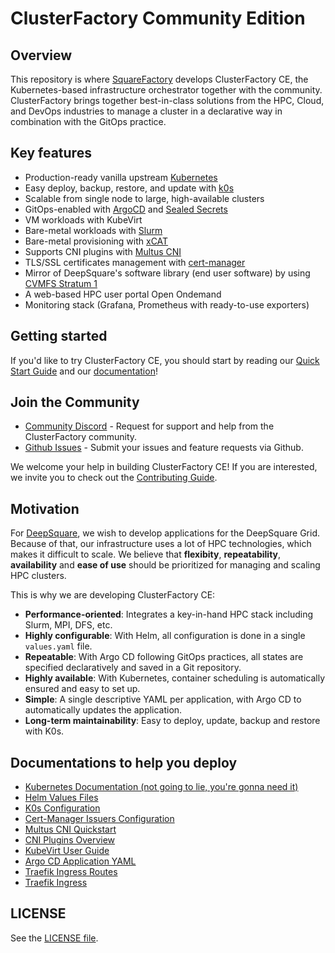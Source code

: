 # ClusterFactory Community Edition

## Overview

This repository is where [SquareFactory](https://www.squarefactory.io) develops ClusterFactory CE, the Kubernetes-based infrastructure orchestrator together with the community. ClusterFactory brings together best-in-class solutions from the HPC, Cloud, and DevOps industries to manage a cluster in a declarative way in combination with the GitOps practice.

## Key features

- Production-ready vanilla upstream [Kubernetes](https://docs.clusterfactory.io/docs/main-concepts/k0s)
- Easy deploy, backup, restore, and update with [k0s](https://docs.clusterfactory.io/docs/main-concepts/k0s)
- Scalable from single node to large, high-available clusters
- GitOps-enabled with [ArgoCD](https://docs.clusterfactory.io/docs/main-concepts/gitops/argocd) and [Sealed Secrets](https://docs.clusterfactory.io/docs/main-concepts/gitops/sealed-secrets)
- VM workloads with KubeVirt
- Bare-metal workloads with [Slurm](https://docs.clusterfactory.io/docs/main-concepts/apps/slurm)
- Bare-metal provisioning with [xCAT](https://docs.clusterfactory.io/docs/main-concepts/apps/xcat)
- Supports CNI plugins with [Multus CNI](https://docs.clusterfactory.io/docs/main-concepts/core-network/multus-cni)
- TLS/SSL certificates management with [cert-manager](https://docs.clusterfactory.io/docs/main-concepts/gitops/cert-manager)
- Mirror of DeepSquare's software library (end user software) by using [CVMFS Stratum 1](https://docs.clusterfactory.io/docs/main-concepts/apps/cvmfs)
- A web-based HPC user portal Open Ondemand
- Monitoring stack (Grafana, Prometheus with ready-to-use exporters)

## Getting started

If you'd like to try ClusterFactory CE, you should start by reading our [Quick Start Guide](https://docs.clusterfactory.io/docs/getting-started/requirements-recommendations) and our [documentation](https://docs.clusterfactory.io/docs/overview/welcome)!

## Join the Community

- [Community Discord](https://discord.gg/zt4GF5HYHX) - Request for support and help from the ClusterFactory community.
- [Github Issues](https://github.com/SquareFactory/ClusterFactory-CE/issues) - Submit your issues and feature requests via Github.

We welcome your help in building ClusterFactory CE! If you are interested, we invite you to check
out the [Contributing Guide](./CONTRIBUTING.md).

## Motivation

For [DeepSquare](https://deepsquare.io), we wish to develop applications for the DeepSquare Grid. Because of that, our infrastructure uses a lot of HPC technologies,
which makes it difficult to scale. We believe that **flexibity**, **repeatability**, **availability** and **ease of use** should be prioritized
for managing and scaling HPC clusters.

This is why we are developing ClusterFactory CE:

- **Performance-oriented**: Integrates a key-in-hand HPC stack including Slurm, MPI, DFS, etc.
- **Highly configurable**: With Helm, all configuration is done in a single `values.yaml` file.
- **Repeatable**: With Argo CD following GitOps practices, all states are specified declaratively and saved in a Git repository.
- **Highly available**: With Kubernetes, container scheduling is automatically ensured and easy to set up.
- **Simple**: A single descriptive YAML per application, with Argo CD to automatically updates the application.
- **Long-term maintainability**: Easy to deploy, update, backup and restore with K0s.

## Documentations to help you deploy

- [Kubernetes Documentation (not going to lie, you're gonna need it)](https://kubernetes.io/docs/concepts/)
- [Helm Values Files](https://helm.sh/docs/chart_template_guide/values_files/)
- [K0s Configuration](https://docs.k0sproject.io/v1.23.8+k0s.0/configuration/)
- [Cert-Manager Issuers Configuration](https://cert-manager.io/docs/configuration/)
- [Multus CNI Quickstart](https://github.com/k8snetworkplumbingwg/multus-cni/blob/master/docs/quickstart.md)
- [CNI Plugins Overview](https://www.cni.dev/plugins/current/)
- [KubeVirt User Guide](https://kubevirt.io/user-guide/)
- [Argo CD Application YAML](https://github.com/argoproj/argo-cd/blob/master/docs/operator-manual/application.yaml)
- [Traefik Ingress Routes](https://doc.traefik.io/traefik/routing/providers/kubernetes-crd/)
- [Traefik Ingress](https://doc.traefik.io/traefik/routing/providers/kubernetes-ingress/)

## LICENSE

See the [LICENSE file](./LICENSE).
